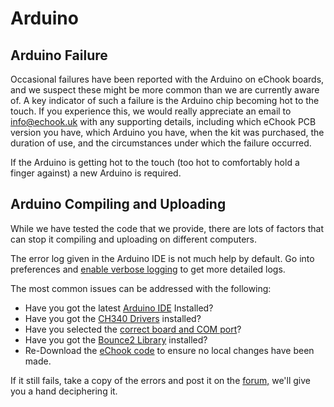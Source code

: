# Arduino

## Arduino Failure

Occasional failures have been reported with the Arduino on eChook boards, and we suspect these might be more common than we are currently aware of. A key indicator of such a failure is the Arduino chip becoming hot to the touch. If you experience this, we would really appreciate an email to info@echook.uk with any supporting details, including which eChook PCB version you have, which Arduino you have, when the kit was purchased, the duration of use, and the circumstances under which the failure occurred.&#x20;

If the Arduino is getting hot to the touch (too hot to comfortably hold a finger against) a new Arduino is required.

## Arduino Compiling and Uploading

While we have tested the code that we provide, there are lots of factors that can stop it compiling and uploading on different computers.&#x20;

The error log given in the Arduino IDE is not much help by default. Go into preferences and [enable verbose logging](../programming-the-arduino/programming-the-arduino.md#compilation-errors) to get more detailed logs.

The most common issues can be addressed with the following:

* Have you got the latest [Arduino IDE](https://www.arduino.cc/en/Main/Software) Installed?
* Have you got the [CH340 Drivers](../programming-the-arduino/arduino-ch340-drivers.md) installed?
* Have you selected the [correct board and COM port](../programming-the-arduino/)?
* Have you got the [Bounce2 Library](../programming-the-arduino/download-the-echook-arduino-code.md) installed?
* Re-Download the [eChook code](https://github.com/eChook/eChook-Arduino-Nano) to ensure no local changes have been made.

If it still fails, take a copy of the errors and post it on the [forum,](https://echook.boards.net) we'll give you a hand deciphering it.
